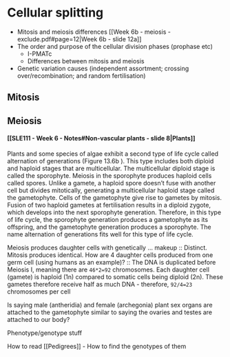 # Cellular splitting
- Mitosis and meiosis differences [[Week 6b - meiosis -exclude.pdf#page=12|Week 6b - slide 12a]]
- The order and purpose of the cellular division phases (prophase etc)
	- I-PMATc
	- Differences between mitosis and meiosis
- Genetic variation causes (independent assortment; crossing over/recombination; and random fertilisation)
## Mitosis
## Meiosis
#### [[SLE111 - Week 6 - Notes#Non-vascular plants - slide 8|Plants]]

Plants and some species of algae exhibit a second type of life cycle called alternation of generations (Figure 13.6b ). This type includes both diploid and haploid stages that are multicellular. The multicellular diploid stage is called the sporophyte. Meiosis in the sporophyte produces haploid cells called spores. Unlike a gamete, a haploid spore doesn’t fuse with another cell but divides mitotically, generating a multicellular haploid stage called the gametophyte. Cells of the gametophyte give rise to gametes by mitosis. Fusion of two haploid gametes at fertilisation results in a diploid zygote, which develops into the next sporophyte generation. Therefore, in this type of life cycle, the sporophyte generation produces a gametophyte as its offspring, and the gametophyte generation produces a sporophyte. The name alternation of generations fits well for this type of life cycle.

Meiosis produces daughter cells with genetically ... makeup :: Distinct. Mitosis produces identical.
How are 4 daughter cells produced from one germ cell (using humans as an example)? :: The DNA is duplicated before Meiosis I, meaning there are `46*2=92` chromosomes. Each daughter cell (gamete) is haploid (1n) compared to somatic cells being diploid (2n). These gametes therefore receive half as much DNA - therefore, `92/4=23` chromosomes per cell

Is saying male (antheridia) and female (archegonia) plant sex organs are attached to the gametophyte similar to saying the ovaries and testes are attached to our body?

Phenotype/genotype stuff

How to read [[Pedigrees]]
	- How to find the genotypes of them



